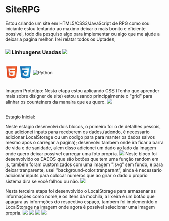 # SiteRPG
Estou criando um site em HTML5/CSS3/JavaScript de RPG como sou iniciante estou tentando ao maximo deixar o mais bonito e eficiente possivel, todo dia pesquiso algo para implementar ou algo que me ajude a deixar a pagina melhor. Irei relatar todos os Uptades,

### <img src="https://media4.giphy.com/media/Kfl09udXYhbjajJwEt/giphy.gif" width="45"> Linhuagens Usadas <img src="https://media4.giphy.com/media/Kfl09udXYhbjajJwEt/giphy.gif" width="45">   
</div>
  <div style="display: inline_block"><br>
  <img align="center" alt="HTML" height="40" width="40" src="https://raw.githubusercontent.com/devicons/devicon/master/icons/html5/html5-original.svg">
  <img align="center" alt="CSS" height="40" width="40" src="https://raw.githubusercontent.com/devicons/devicon/master/icons/css3/css3-original.svg">
  <img align="center" alt="Python" height="40" width="40" src="https://user-images.githubusercontent.com/97368866/149786904-6491de9e-be69-40b7-be48-e135d5ae92cf.png">
  
##
  Imagem Prototipo:
  Nesta etapa estou aplicando CSS (Tenho que aprender mais sobre disigner de site) estou usando principalmente o "grid" para alinhar os counteiners da manaira que eu quero.
  <img src="https://user-images.githubusercontent.com/97368866/149789289-baed8361-448f-4b78-8b97-20bf9973f4a9.png">
##
  Estagio Inicial:
  
  Neste estagio desenvolvi dois blocos, o primeiro foi o de detalhes pessois, que adicionei inputs para receberem os dados,(adendo, é necessario adicionar LocalStorage ou um codigo para para manter os dados salvos mesmo apos o carregar a pagina); desenvolvi tambem onde ira ficar a barra de vida e de sanidade, alem disso adicionei um dado ao lado da imagem onde quero deixar possivel carregar uma foto propria.
  <img src="https://user-images.githubusercontent.com/97368866/150002678-d3e0fe01-625f-478f-a208-e0a1839e6c9a.png">
   Neste bloco foi desenvolvido os DADOS que são botões que tem uma função random em js, também foram customizados com uma imagem ".svg" sem fundo, e para deixar tranparente, usei "background-color:tranparant", ainda é necessario adicionar inputs para colocar numeros que ao girar o dado o proprio sistema dira se você falhou ou não.
  <img src="https://user-images.githubusercontent.com/97368866/150002681-25e70c28-9937-4c1c-8ba2-509723d968f4.png">
  
  Nesta terceira etapa foi desenvolvido o LocalStorage para armazenar as informações como nome,e os itens da mochila, a lixeira é um botão que apagara as informções do respectivo espaço, também foi implementdo o LocalStorage na imagem onde agora é possível selecionar uma imagem propria.
  <img src="https://user-images.githubusercontent.com/97368866/150584127-c375f199-4e29-47ba-b844-27de5e63448a.png">
  <img src="https://user-images.githubusercontent.com/97368866/150584137-9fcb0480-9258-4e8c-95fb-366a824c830c.png">
  <img src="https://user-images.githubusercontent.com/97368866/150584136-7d2f276c-c4c3-4bd0-9c6d-88d2a477b099.png">
  <img src="https://user-images.githubusercontent.com/97368866/150584134-b84b1e73-0f7d-4303-84f7-acf0e448b921.png">
  

